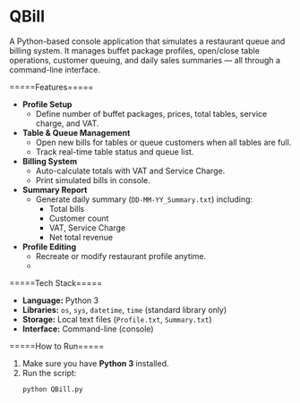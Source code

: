 # QBill
A Python-based console application that simulates a restaurant queue and billing system.   It manages buffet package profiles, open/close table operations, customer queuing, and daily sales summaries — all through a command-line interface.

=====Features=====
- **Profile Setup**
  - Define number of buffet packages, prices, total tables, service charge, and VAT.
- **Table & Queue Management**
  - Open new bills for tables or queue customers when all tables are full.
  - Track real-time table status and queue list.
- **Billing System**
  - Auto-calculate totals with VAT and Service Charge.
  - Print simulated bills in console.
- **Summary Report**
  - Generate daily summary (`DD-MM-YY_Summary.txt`) including:
    - Total bills
    - Customer count
    - VAT, Service Charge
    - Net total revenue
- **Profile Editing**
  - Recreate or modify restaurant profile anytime.
  - 
=====Tech Stack=====
- **Language:** Python 3  
- **Libraries:** `os`, `sys`, `datetime`, `time` (standard library only)  
- **Storage:** Local text files (`Profile.txt`, `Summary.txt`)  
- **Interface:** Command-line (console)

=====How to Run=====
1. Make sure you have **Python 3** installed.  
2. Run the script:
   ```bash
   python QBill.py
